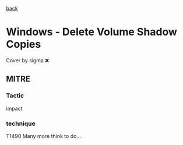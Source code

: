 [back](../index.md)
# Windows - Delete Volume Shadow Copies
Cover by sigma :x: 
## MITRE
### Tactic
impact
### technique
T1490
Many more think to do...